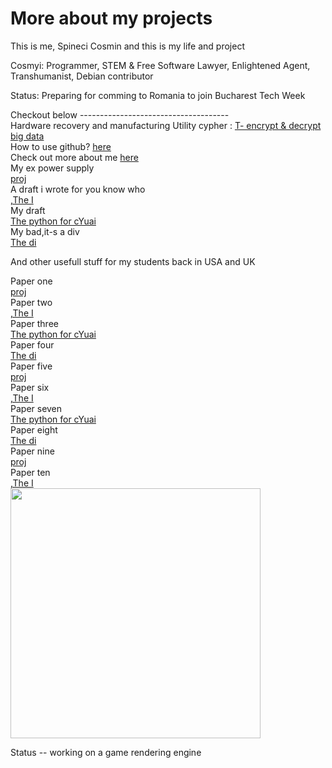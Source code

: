 <html>
     
 <head>
     <h1>More about my projects</h1>
        <p>This is me, Spineci Cosmin and this is my life and project</p>
<p>  Cosmyi: Programmer, STEM & Free Software Lawyer, Enlightened Agent, Transhumanist, Debian contributor </p>
<p>Status: Preparing for comming to Romania to join Bucharest Tech Week </p>
Checkout below
  -------------------------------------
 </head>
 <body>
  <div>
   Hardware recovery and manufacturing
  Utility cypher : <a href="https://github.com/drspineci/drspineci.github.io/blob/main/t-encrypting-and-decrypting-files.md" > T- encrypt & decrypt big data  </a>
  </div>
   <div>
How to use github? <a href="https://drspineci.github.io/how-to-use-git.txt" > here</a>
  </div>
 <div>
Check out more about me <a href="https://drspineci.github.io/cv.spineci-PDL.txt" > here</a>
  </div>
<div> My ex power supply </div> <a href="https://drspineci.github.io/power.c" > proj</a> 
<div> A draft i wrote for you know who </div> <a href="https://drspineci.github.io/hot/le_c.pdf" >,The I</a>
<div> My draft </div> <a href="https://drspineci.github.io/hot/le_py.pdf" > The python for cYuai </a>
<div> My bad,it-s a div </div> <a href="https://drspineci.github.io/hot/le_f.pdf" > The di </a>

<p> And other usefull stuff for my students back in USA and UK </p>
<div> Paper one </div> <a href="https://drspineci.github.io/hot/le_c++.pdf" > proj</a> 
<div> Paper two </div> <a href="https://drspineci.github.io/hot/le_g.pdf" >,The I</a>
<div> Paper three </div> <a href="https://drspineci.github.io/hot/le_go.pdf" > The python for cYuai </a>
<div> Paper four </div> <a href="https://drspineci.github.io/hot/le_j.pdf" > The di </a>


<div> Paper five </div> <a href="https://drspineci.github.io/hot/le_java.pdf" > proj</a> 
<div> Paper six </div> <a href="https://drspineci.github.io/hot/le_k.pdf" >,The I</a>
<div> Paper seven </div> <a href="https://drspineci.github.io/hot/le_obj.pdf" > The python for cYuai </a>
<div> Paper eight </div> <a href="https://drspineci.github.io/hot/le_pe.pdf" > The di </a>


<div> Paper nine </div> <a href="https://drspineci.github.io/hot/le_s.pdf" > proj</a> 
<div> Paper ten </div> <a href="https://drspineci.github.io/hot/le_w.pdf" >,The I</a>


<!--
<p>Under construction </p>
<div> Paper eleven </div> <a href="https://drspineci.github.io/le_py.pdf" > The python for cYuai </a>
<div> Paper twelve </div> <a href="https://drspineci.github.io/le_f.pdf" > The di </a>


<div> Paper thirteen </div> <a href="https://drspineci.github.io/power.c" > proj</a> 
<div> Paper fourteen</div> <a href="https://drspineci.github.io/le_c.pdf" >,The I</a>
<div> Paper fifteen </div> <a href="https://drspineci.github.io/le_py.pdf" > The python for cYuai </a>
<div> Paper sixteen </div> <a href="https://drspineci.github.io/le_f.pdf" > The di </a>

<div> Paper seventeen </div> <a href="https://drspineci.github.io/power.c" > proj</a> 
<div> Paper nineteen </div> <a href="https://drspineci.github.io/le_c.pdf" >,The I</a>
<div> Paper twenty </div> <a href="https://drspineci.github.io/le_py.pdf" > The python for cYuai </a>
-->



</body>  
  
  <section id="about">
      <img src="ii.png" height="400" alt="">
     
  Status 
  -- working on a game rendering engine
    </section>
  </html>

